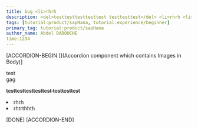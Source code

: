 ```yaml
---
title: bug <li>rhrh 
description: <del>testtesttesttesttest testtesttest</del> <li>rhrh <li>rhtrthhth 
tags: [tutorial:product/sapHana, tutorial:experience/beginner]
primary_tag: tutorial:product/sapHana
author_name: Abdel DADOUCHE
time:1234
---
```


[ACCORDION-BEGIN [](Accordion component which contains Images in Body)]
    
test <br>gag

<del>testtesttesttesttest testtesttest</del>

<li>rhrh
<li>rhtrthhth

[DONE]
[ACCORDION-END]
